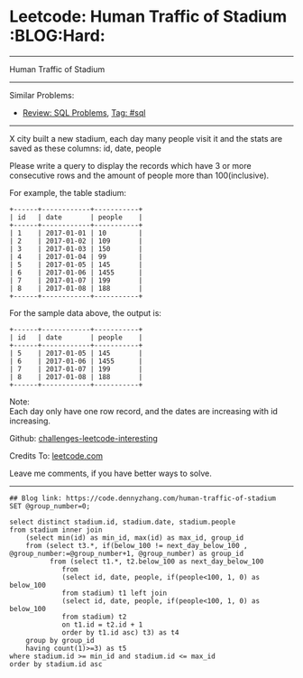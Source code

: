 # Leetcode: Human Traffic of Stadium     :BLOG:Hard:


---

Human Traffic of Stadium  

---

Similar Problems:  
-   [Review: SQL Problems](https://code.dennyzhang.com/review-sql), [Tag: #sql](https://code.dennyzhang.com/tag/sql)

---

X city built a new stadium, each day many people visit it and the stats are saved as these columns: id, date, people  

Please write a query to display the records which have 3 or more consecutive rows and the amount of people more than 100(inclusive).  

For example, the table stadium:  

    +------+------------+-----------+
    | id   | date       | people    |
    +------+------------+-----------+
    | 1    | 2017-01-01 | 10        |
    | 2    | 2017-01-02 | 109       |
    | 3    | 2017-01-03 | 150       |
    | 4    | 2017-01-04 | 99        |
    | 5    | 2017-01-05 | 145       |
    | 6    | 2017-01-06 | 1455      |
    | 7    | 2017-01-07 | 199       |
    | 8    | 2017-01-08 | 188       |
    +------+------------+-----------+

For the sample data above, the output is:  

    +------+------------+-----------+
    | id   | date       | people    |
    +------+------------+-----------+
    | 5    | 2017-01-05 | 145       |
    | 6    | 2017-01-06 | 1455      |
    | 7    | 2017-01-07 | 199       |
    | 8    | 2017-01-08 | 188       |
    +------+------------+-----------+

Note:  
Each day only have one row record, and the dates are increasing with id increasing.  

Github: [challenges-leetcode-interesting](https://github.com/DennyZhang/challenges-leetcode-interesting/tree/master/human-traffic-of-stadium)  

Credits To: [leetcode.com](https://leetcode.com/problems/human-traffic-of-stadium/description/)  

Leave me comments, if you have better ways to solve.  

---

    ## Blog link: https://code.dennyzhang.com/human-traffic-of-stadium
    SET @group_number=0;
    
    select distinct stadium.id, stadium.date, stadium.people
    from stadium inner join
        (select min(id) as min_id, max(id) as max_id, group_id
        from (select t3.*, if(below_100 != next_day_below_100 , @group_number:=@group_number+1, @group_number) as group_id
              from (select t1.*, t2.below_100 as next_day_below_100
                 from
                 (select id, date, people, if(people<100, 1, 0) as below_100
                 from stadium) t1 left join  
                 (select id, date, people, if(people<100, 1, 0) as below_100
                 from stadium) t2
                 on t1.id = t2.id + 1
                 order by t1.id asc) t3) as t4
        group by group_id
        having count(1)>=3) as t5
    where stadium.id >= min_id and stadium.id <= max_id
    order by stadium.id asc